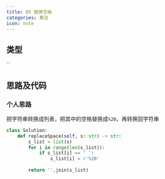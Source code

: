 ```yaml
---
title: 05 替换空格
categories: 算法
icon: note
---
```


## 类型

``

## 思路及代码

### 个人思路

把字符串转换成列表，把其中的空格替换成`%20`，再转换回字符串

```python
class Solution:
    def replaceSpace(self, s: str) -> str:
        s_list = list(s)
        for i in range(len(s_list)):
            if s_list[i] == ' ':
                s_list[i] = r'%20'
        
        return ''.join(s_list)
```

